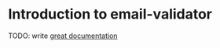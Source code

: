 # Introduction to email-validator

TODO: write [great documentation](http://jacobian.org/writing/what-to-write/)
